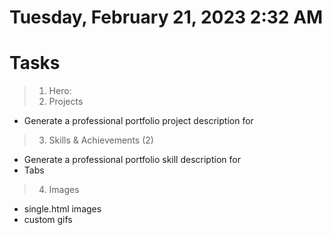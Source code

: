 # Tuesday, February 21, 2023 2:32 AM

# Tasks

> 1. Hero:
> 2. Projects

- Generate a professional portfolio project description for

> 3. Skills & Achievements (2)

- Generate a professional portfolio skill description for
- Tabs

> 4. Images
- single.html images
- custom gifs
